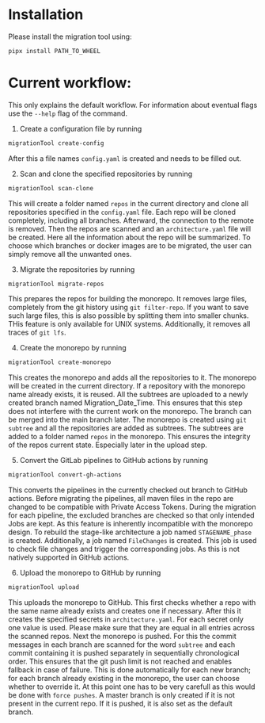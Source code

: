 # Installation

Please install the migration tool using:

```bash
pipx install PATH_TO_WHEEL
```

# Current workflow:

This only explains the default workflow. For information about eventual flags use the `--help` flag of the command.

1. Create a configuration file by running

```bash
migrationTool create-config
```

After this a file names `config.yaml` is created and needs to be filled out.

2. Scan and clone the specified repositories by running

```bash
migrationTool scan-clone
```

This will create a folder named `repos` in the current directory and clone all repositories specified in the
`config.yaml` file. Each repo will be cloned completely, including all branches. Afterward, the connection to the
remote
is removed. Then the repos are scanned and an `architecture.yaml` file will be created. Here all the information about
the repo will be summarized. To choose which branches or docker images are to be migrated, the user can simply
remove all the unwanted ones.

3. Migrate the repositories by running

```bash
migrationTool migrate-repos
```

This prepares the repos for building the monorepo. It removes large files, completely from the git history using
`git filter-repo`. If you want to save such large files, this is also possible by splitting them into smaller chunks.
THis feature is only available for UNIX systems. Additionally, it removes all traces of `git lfs`.

4. Create the monorepo by running

```bash
migrationTool create-monorepo
```

This creates the monorepo and adds all the repositories to it. The monorepo will be created in the current directory. If
a repository with the monorepo name already exists, it is reused. All the subtrees are uploaded to a newly created
branch named Migration_Date_Time. This ensures that this step does not interfere with the current work on the monorepo.
The branch can be merged into the main branch later. The monorepo is created using `git subtree` and all the
repositories are added as subtrees. The subtrees are added to a folder named `repos` in the monorepo. This ensures the
integrity of the repos current state. Especially later in the upload step.

5. Convert the GitLab pipelines to GitHub actions by running

```bash
migrationTool convert-gh-actions
```

This converts the pipelines in the currently checked out branch to GitHub actions. Before migrating the pipelines, all
maven files in the repo are changed to be compatible with Private Access Tokens. During the migration for each pipeline,
the excluded branches are checked so that only intended Jobs are kept. As this feature is inherently incompatible with
the monorepo design. To rebuild the stage-like architecture a job named `STAGENAME_phase` is created. Additionally, a
job
named `FileChanges` is created. This job is used to check file changes and trigger the corresponding jobs. As this is
not natively supported in GitHub actions.

6. Upload the monorepo to GitHub by running

```bash
migrationTool upload
```

This uploads the monorepo to GitHub. This first checks whether a repo with the same name already exists and creates one
if necessary. After this it creates the specified secrets in `architecture.yaml`. For each secret only one value is
used. Please make sure that they are equal in all entries across the scanned repos. Next the monorepo is pushed. For
this the commit messages in each branch are scanned for the word `subtree` and each commit containing it is pushed
separately in sequentially chronological order. This ensures that the git push limit is not reached and enables fallback
in case of failure. This is done automatically for each new branch; for each branch already existing in the monorepo,
the user can choose whether to override it. At this point one has to be very carefull as this would be done with
`force pushes`. A master branch is only created if it is not present in the current repo. If it is pushed, it is also
set
as the default branch.